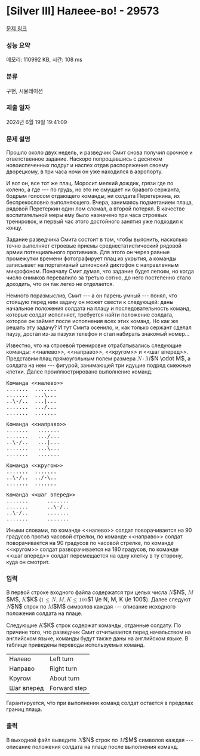 # [Silver III] Налеее-во! - 29573 

[문제 링크](https://www.acmicpc.net/problem/29573) 

### 성능 요약

메모리: 110992 KB, 시간: 108 ms

### 분류

구현, 시뮬레이션

### 제출 일자

2024년 6월 19일 19:41:09

### 문제 설명

<p>Прошло около двух недель, и разведчик Смит снова получил срочное и ответственное задание. Наскоро попрощавшись с десятком новоиспеченных подруг и наспех отдав распоряжения своему дворецкому, в три часа ночи он уже находился в аэропорту.</p>

<p>И вот он, все тот же плац. Моросит мелкий дождик, грязи где по колено, а где --- по грудь, но это не смущает ни бравого сержанта, бодрым голосом отдающего команды, ни солдата Перетеркина, их беспрекословно выполняющего. Вчера, занимаясь подметанием плаца, рядовой Перетеркин один лом сломал, а второй потерял. В качестве воспитательной меры ему было назначено три часа строевых тренировок, и первый час этого достойного занятия уже подходил к концу.</p>

<p>Задание разведчика Смита состоит в том, чтобы выяснить, насколько точно выполняет строевые приемы среднестатистический рядовой армии потенциального противника. Для этого он через равные промежутки времени фотографирует плац из укрытия, а команды записывает на портативный шпионский диктофон с направленным микрофоном. Поначалу Смит думал, что задание будет легким, но когда число снимков перевалило за третью сотню, до него постепенно стало доходить, что он так легко не отделается.</p>

<p>Немного поразмыслив, Смит --- а он парень умный --- понял, что стоящую перед ним задачу он может свести к следующей: даны начальное положения солдата на плацу и последовательность команд, которые солдат исполняет, требуется найти положение солдата, которое он займет после исполнения всех этих команд. Но как же решать эту задачу? И тут Смита осенило, и, как только сержант сделал паузу, достал из-за пазухи телефон и стал набирать знакомый номер...</p>

<p>Известно, что на строевой тренировке отрабатывались следующие команды: <<налево>>, <<направо>>, <<кругом>> и <<шаг вперед>>. Представим плац прямоугольным полем размера <mjx-container class="MathJax" jax="CHTML" style="font-size: 109%; position: relative;"><mjx-math class="MJX-TEX" aria-hidden="true"><mjx-mi class="mjx-i"><mjx-c class="mjx-c1D441 TEX-I"></mjx-c></mjx-mi><mjx-mo class="mjx-n" space="3"><mjx-c class="mjx-c22C5"></mjx-c></mjx-mo><mjx-mi class="mjx-i" space="3"><mjx-c class="mjx-c1D440 TEX-I"></mjx-c></mjx-mi></mjx-math><mjx-assistive-mml unselectable="on" display="inline"><math xmlns="http://www.w3.org/1998/Math/MathML"><mi>N</mi><mo>⋅</mo><mi>M</mi></math></mjx-assistive-mml><span aria-hidden="true" class="no-mathjax mjx-copytext">$N \cdot M$</span></mjx-container>, а солдата на нем --- фигурой, занимающей три идущие подряд смежные клетки. Далее проиллюстрировано выполнение команд.</p>

<pre>Команда <<налево>>
.......  .......
.......  ...\...
..\-/..  ...|...
.......  .../...
.......  .......</pre>

<pre>Команда <<направо>>
.......   .......
.......   .../...
..\-/..   ...|...
.......   ...\...
.......   .......</pre>

<pre>Команда <<кругом>>
.......  .......
..\-/..  ../-\..
.......  .......</pre>

<pre>Команда <<шаг вперед>>
.......      .......
.......      ..\-/..
..\-/..      .......
.......      .......
</pre>

<p>Иными словами, по команде <<налево>> солдат поворачивается на 90 градусов против часовой стрелки, по команде <<направо>> солдат поворачивается на 90 градусов по часовой стрелке, по команде <<кругом>> солдат разворачивается на 180 градусов, по команде <<шаг вперед>> солдат перемещается на одну клетку в ту сторону, куда он смотрит.</p>

### 입력 

 <p>В первой строке входного файла содержатся три целых числа <mjx-container class="MathJax" jax="CHTML" style="font-size: 109%; position: relative;"><mjx-math class="MJX-TEX" aria-hidden="true"><mjx-mi class="mjx-i"><mjx-c class="mjx-c1D441 TEX-I"></mjx-c></mjx-mi></mjx-math><mjx-assistive-mml unselectable="on" display="inline"><math xmlns="http://www.w3.org/1998/Math/MathML"><mi>N</mi></math></mjx-assistive-mml><span aria-hidden="true" class="no-mathjax mjx-copytext">$N$</span></mjx-container>, <mjx-container class="MathJax" jax="CHTML" style="font-size: 109%; position: relative;"><mjx-math class="MJX-TEX" aria-hidden="true"><mjx-mi class="mjx-i"><mjx-c class="mjx-c1D440 TEX-I"></mjx-c></mjx-mi></mjx-math><mjx-assistive-mml unselectable="on" display="inline"><math xmlns="http://www.w3.org/1998/Math/MathML"><mi>M</mi></math></mjx-assistive-mml><span aria-hidden="true" class="no-mathjax mjx-copytext">$M$</span></mjx-container>, <mjx-container class="MathJax" jax="CHTML" style="font-size: 109%; position: relative;"><mjx-math class="MJX-TEX" aria-hidden="true"><mjx-mi class="mjx-i"><mjx-c class="mjx-c1D43E TEX-I"></mjx-c></mjx-mi></mjx-math><mjx-assistive-mml unselectable="on" display="inline"><math xmlns="http://www.w3.org/1998/Math/MathML"><mi>K</mi></math></mjx-assistive-mml><span aria-hidden="true" class="no-mathjax mjx-copytext">$K$</span></mjx-container> (<mjx-container class="MathJax" jax="CHTML" style="font-size: 109%; position: relative;"><mjx-math class="MJX-TEX" aria-hidden="true"><mjx-mn class="mjx-n"><mjx-c class="mjx-c31"></mjx-c></mjx-mn><mjx-mo class="mjx-n" space="4"><mjx-c class="mjx-c2264"></mjx-c></mjx-mo><mjx-mi class="mjx-i" space="4"><mjx-c class="mjx-c1D441 TEX-I"></mjx-c></mjx-mi><mjx-mo class="mjx-n"><mjx-c class="mjx-c2C"></mjx-c></mjx-mo><mjx-mi class="mjx-i" space="2"><mjx-c class="mjx-c1D440 TEX-I"></mjx-c></mjx-mi><mjx-mo class="mjx-n"><mjx-c class="mjx-c2C"></mjx-c></mjx-mo><mjx-mi class="mjx-i" space="2"><mjx-c class="mjx-c1D43E TEX-I"></mjx-c></mjx-mi><mjx-mo class="mjx-n" space="4"><mjx-c class="mjx-c2264"></mjx-c></mjx-mo><mjx-mn class="mjx-n" space="4"><mjx-c class="mjx-c31"></mjx-c><mjx-c class="mjx-c30"></mjx-c><mjx-c class="mjx-c30"></mjx-c></mjx-mn></mjx-math><mjx-assistive-mml unselectable="on" display="inline"><math xmlns="http://www.w3.org/1998/Math/MathML"><mn>1</mn><mo>≤</mo><mi>N</mi><mo>,</mo><mi>M</mi><mo>,</mo><mi>K</mi><mo>≤</mo><mn>100</mn></math></mjx-assistive-mml><span aria-hidden="true" class="no-mathjax mjx-copytext">$1 \le N, M, K \le 100$</span></mjx-container>). Далее следуют <mjx-container class="MathJax" jax="CHTML" style="font-size: 109%; position: relative;"><mjx-math class="MJX-TEX" aria-hidden="true"><mjx-mi class="mjx-i"><mjx-c class="mjx-c1D441 TEX-I"></mjx-c></mjx-mi></mjx-math><mjx-assistive-mml unselectable="on" display="inline"><math xmlns="http://www.w3.org/1998/Math/MathML"><mi>N</mi></math></mjx-assistive-mml><span aria-hidden="true" class="no-mathjax mjx-copytext">$N$</span></mjx-container> строк по <mjx-container class="MathJax" jax="CHTML" style="font-size: 109%; position: relative;"><mjx-math class="MJX-TEX" aria-hidden="true"><mjx-mi class="mjx-i"><mjx-c class="mjx-c1D440 TEX-I"></mjx-c></mjx-mi></mjx-math><mjx-assistive-mml unselectable="on" display="inline"><math xmlns="http://www.w3.org/1998/Math/MathML"><mi>M</mi></math></mjx-assistive-mml><span aria-hidden="true" class="no-mathjax mjx-copytext">$M$</span></mjx-container> символов каждая --- описание исходного положения солдата на плаце.</p>

<p>Следующие <mjx-container class="MathJax" jax="CHTML" style="font-size: 109%; position: relative;"><mjx-math class="MJX-TEX" aria-hidden="true"><mjx-mi class="mjx-i"><mjx-c class="mjx-c1D43E TEX-I"></mjx-c></mjx-mi></mjx-math><mjx-assistive-mml unselectable="on" display="inline"><math xmlns="http://www.w3.org/1998/Math/MathML"><mi>K</mi></math></mjx-assistive-mml><span aria-hidden="true" class="no-mathjax mjx-copytext">$K$</span></mjx-container> строк содержат команды, отданные солдату. По причине того, что разведчик Смит отчитывается перед начальством на английском языке, команды будут также даны на английском языке. В таблице приведены переводы используемых команд.</p>

<table class="table table-bordered th-center td-center table-center-40">
	<tbody>
		<tr>
			<td>Налево</td>
			<td>Left turn</td>
		</tr>
		<tr>
			<td>Направо</td>
			<td>Right turn</td>
		</tr>
		<tr>
			<td>Кругом</td>
			<td>About turn</td>
		</tr>
		<tr>
			<td>Шаг вперед</td>
			<td>Forward step</td>
		</tr>
	</tbody>
</table>

<p>Гарантируется, что при выполнении команд солдат остается в пределах границ плаца.</p>

### 출력 

 <p>В выходной файл выведите <mjx-container class="MathJax" jax="CHTML" style="font-size: 109%; position: relative;"><mjx-math class="MJX-TEX" aria-hidden="true"><mjx-mi class="mjx-i"><mjx-c class="mjx-c1D441 TEX-I"></mjx-c></mjx-mi></mjx-math><mjx-assistive-mml unselectable="on" display="inline"><math xmlns="http://www.w3.org/1998/Math/MathML"><mi>N</mi></math></mjx-assistive-mml><span aria-hidden="true" class="no-mathjax mjx-copytext">$N$</span></mjx-container> строк по <mjx-container class="MathJax" jax="CHTML" style="font-size: 109%; position: relative;"><mjx-math class="MJX-TEX" aria-hidden="true"><mjx-mi class="mjx-i"><mjx-c class="mjx-c1D440 TEX-I"></mjx-c></mjx-mi></mjx-math><mjx-assistive-mml unselectable="on" display="inline"><math xmlns="http://www.w3.org/1998/Math/MathML"><mi>M</mi></math></mjx-assistive-mml><span aria-hidden="true" class="no-mathjax mjx-copytext">$M$</span></mjx-container> символов каждая --- описание положения солдата на плаце после выполнения команд.</p>

